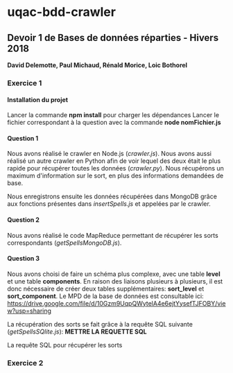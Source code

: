 # uqac-bdd-crawler

<h2>Devoir 1 de Bases de données réparties - Hivers 2018</h2>
<b>David Delemotte, Paul Michaud, Rénald Morice, Loic Bothorel</b>

<h3>Exercice 1</h3>

<h4>Installation du projet</h4>

Lancer la commande <b>npm install</b> pour charger les dépendances
Lancer le fichier correspondant à la question avec la commande <b>node nomFichier.js</b>

<h4>Question 1</h4>

<p>Nous avons réalisé le crawler en Node.js (<i>crawler.js</i>). Nous avons aussi réalisé un autre crawler en Python
afin de voir lequel des deux était le plus rapide pour récupérer toutes les données (<i>crawler.py</i>).
Nous récupérons un maximum d'information sur le sort, en plus des informations demandées de base.</p>

<p>Nous enregistrons ensuite les données récupérées dans MongoDB grâce aux fonctions présentes dans <i>insertSpells.js</i> et appelées par le crawler.</p>

<h4>Question 2</h4>

Nous avons réalisé le code MapReduce permettant de récupérer les sorts correspondants (<i>getSpellsMongoDB.js</i>).

<h4>Question 3</h4>

Nous avons choisi de faire un schéma plus complexe, avec une table <b>level</b> et une table <b>components</b>.
En raison des liaisons plusieurs à plusieurs, il est donc nécessaire de créer deux tables supplémentaires: 
<b>sort_level</b> et <b>sort_component</b>. Le MPD de la base de données est consultable ici:
<a href="https://drive.google.com/file/d/10Gzm9UqpQWytelA4e6ejtYysefTJFOBY/view?usp=sharing">https://drive.google.com/file/d/10Gzm9UqpQWytelA4e6ejtYysefTJFOBY/view?usp=sharing</a>

La récupération des sorts se fait grâce à la requête SQL suivante (<i>getSpellsSQlite.js</i>):
<b>METTRE LA REQUETTE SQL</b>

La requête SQL pour récupérer les sorts 

<h3>Exercice 2</h3>



